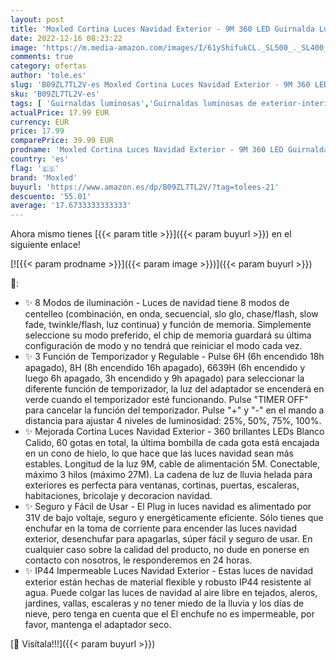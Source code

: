 ```yaml
---
layout: post
title: 'Moxled Cortina Luces Navidad Exterior - 9M 360 LED Guirnalda Luces con Carámbano  Blanco Calido Luces de Navidad con Control Remoto  Temporizador  8 Modelos  Prolongable  Decoracion Navidad'
date: 2022-12-16 08:23:22
image: 'https://m.media-amazon.com/images/I/61yShifukCL._SL500_._SL400_.jpg'
comments: true
category: ofertas
author: 'tole.es'
slug: 'B09ZL7TL2V-es Moxled Cortina Luces Navidad Exterior - 9M 360 LED...'
sku: 'B09ZL7TL2V-es'
tags: [ 'Guirnaldas luminosas','Guirnaldas luminosas de exterior-interior','Iluminación','moxled','navidad','🇪🇸', ]
actualPrice: 17.99 EUR
currency: EUR
price: 17.99
comparePrice: 39.99 EUR
prodname: 'Moxled Cortina Luces Navidad Exterior - 9M 360 LED Guirnalda Luces con Carámbano  Blanco Calido Luces de Navidad con Control Remoto  Temporizador  8 Modelos  Prolongable  Decoracion Navidad'
country: 'es'
flag: '🇪🇸'
brand: 'Moxled'
buyurl: 'https://www.amazon.es/dp/B09ZL7TL2V/?tag=tolees-21'
descuento: '55.01'
average: '17.6733333333333'
---
```


Ahora mismo tienes [{{< param title >}}]({{< param buyurl >}}) en el siguiente enlace!

[![{{< param prodname >}}]({{< param image >}})]({{< param buyurl >}})

🔎:

- ✨ 8 Modos de iluminación - Luces de navidad tiene 8 modos de centelleo (combinación, en onda, secuencial, slo glo, chase/flash, slow fade, twinkle/flash, luz continua) y función de memoria. Simplemente seleccione su modo preferido, el chip de memoria guardará su última configuración de modo y no tendrá que reiniciar el modo cada vez.
- ✨ 3 Función de Temporizador y Regulable - Pulse 6H (6h encendido 18h apagado), 8H (8h encendido 16h apagado), 6639H (6h encendido y luego 6h apagado, 3h encendido y 9h apagado) para seleccionar la diferente función de temporizador, la luz del adaptador se encenderá en verde cuando el temporizador esté funcionando. Pulse "TIMER OFF" para cancelar la función del temporizador. Pulse "+" y "-" en el mando a distancia para ajustar 4 niveles de luminosidad: 25%, 50%, 75%, 100%.
- ✨ Mejorada Cortina Luces Navidad Exterior - 360 brillantes LEDs Blanco Calido, 60 gotas en total, la última bombilla de cada gota está encajada en un cono de hielo, lo que hace que las luces navidad sean más estables. Longitud de la luz 9M, cable de alimentación 5M. Conectable, máximo 3 hilos (máximo 27M). La cadena de luz de lluvia helada para exteriores es perfecta para ventanas, cortinas, puertas, escaleras, habitaciones, bricolaje y decoracion navidad.
- ✨ Seguro y Fácil de Usar - El Plug in luces navidad es alimentado por 31V de bajo voltaje, seguro y energéticamente eficiente. Sólo tienes que enchufar en la toma de corriente para encender las luces navidad exterior, desenchufar para apagarlas, súper fácil y seguro de usar. En cualquier caso sobre la calidad del producto, no dude en ponerse en contacto con nosotros, le responderemos en 24 horas.
- ✨ IP44 Impermeable Luces Navidad Exterior - Estas luces de navidad exterior están hechas de material flexible y robusto IP44 resistente al agua. Puede colgar las luces de navidad al aire libre en tejados, aleros, jardines, vallas, escaleras y no tener miedo de la lluvia y los días de nieve, pero tenga en cuenta que el El enchufe no es impermeable, por favor, mantenga el adaptador seco.

[🛒 Visítala!!!]({{< param buyurl >}})
